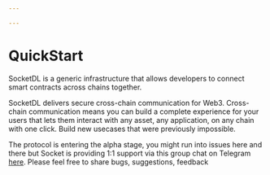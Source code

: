 ```yaml
---

---
```

# QuickStart 

SocketDL is a generic infrastructure that allows developers to connect smart contracts across chains together. 


SocketDL delivers secure cross-chain communication for Web3. Cross-chain communication means you can build a complete experience for your users that lets them interact with any asset, any application, on any chain with one click. Build new usecases that were previously impossible. 

The protocol is entering the alpha stage, you might run into issues here and there but Socket is providing 1:1 support via this group chat on Telegram [here](https://t.me/+rJQCn6T1a-AzZTVl). Please feel free to share bugs, suggestions, feedback



